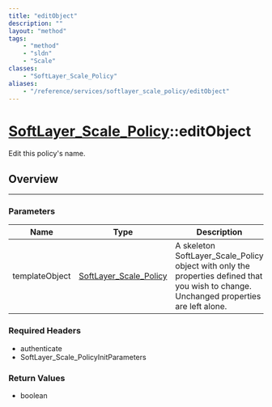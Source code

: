 ```yaml
---
title: "editObject"
description: ""
layout: "method"
tags:
    - "method"
    - "sldn"
    - "Scale"
classes:
    - "SoftLayer_Scale_Policy"
aliases:
    - "/reference/services/softlayer_scale_policy/editObject"
---
```

# [SoftLayer_Scale_Policy](/reference/services/SoftLayer_Scale_Policy)::editObject


Edit this policy's name.


## Overview 


-----

### Parameters 
|Name | Type | Description |
| --- | --- | --- |
|templateObject| <a href='/reference/datatypes/SoftLayer_Scale_Policy'>SoftLayer_Scale_Policy </a>| A skeleton SoftLayer_Scale_Policy object with only the properties defined that you wish to change. Unchanged properties are left alone.|


### Required Headers
* authenticate
* SoftLayer_Scale_PolicyInitParameters


### Return Values
* boolean




